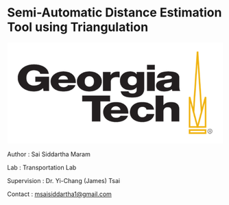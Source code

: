 # Semi-Automatic Distance Estimation Tool using Triangulation


![Image of Yaktocat](https://github.com/siddu1998/colorizer-lidar-integration/blob/master/gt.png)

Author : Sai Siddartha Maram

Lab    : Transportation Lab

Supervision : Dr. Yi-Chang (James) Tsai 

Contact : msaisiddartha1@gmail.com
